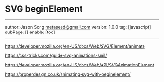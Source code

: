 # SVG beginElement
---
author: Jason Song <metaseed@gmail.com>
version: 1.0.0
tag: [javascript]
subPage: []
enable: [toc]

---
https://developer.mozilla.org/en-US/docs/Web/SVG/Element/animate

https://css-tricks.com/guide-svg-animations-smil/

https://developer.mozilla.org/en-US/docs/Web/API/SVGAnimationElement

https://properdesign.co.uk/animating-svg-with-beginelement/